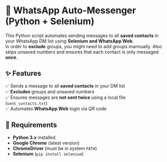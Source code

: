 # 📩 WhatsApp Auto-Messenger (Python + Selenium)

This Python script automates sending messages to all **saved contacts** in your WhatsApp DM list using **Selenium and WhatsApp Web**.  
In order to **exclude** groups, you might need to add groups mannually. Also skips unsaved numbers and ensures that each contact is only messaged **once**.

## ✨ Features
✅ Sends a message to all **saved contacts** in your DM list  
✅ **Excludes** groups and unsaved numbers  
✅ Ensures messages are **not sent twice** using a local file (`sent_contacts.txt`)  
✅ Automates **WhatsApp Web** login via QR code  

## 📌 Requirements
- **Python 3.x** installed
- **Google Chrome** (latest version)
- **ChromeDriver** (must be in system `PATH`)  
- **Selenium** (`pip install selenium`)
